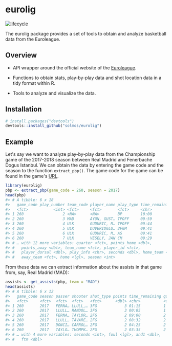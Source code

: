 
<!-- README.md is generated from README.Rmd. Please edit that file -->
eurolig
=======

[![lifecycle](https://img.shields.io/badge/lifecycle-experimental-orange.svg)](https://www.tidyverse.org/lifecycle/#experimental)

The eurolig package provides a set of tools to obtain and analyze basketball data from the Euroleague.

Overview
--------

-   API wrapper around the official website of the [Euroleague](https://www.euroleague.net/).

-   Functions to obtain stats, play-by-play data and shot location data in a tidy format within R.

-   Tools to analyze and visualize the data.

Installation
------------

``` r
# install.packages("devtools")
devtools::install_github("solmos/eurolig")
```

Example
-------

Let's say we want to analyze play-by-play data from the Championship game of the 2017-2018 season between Real Madrid and Fenerbache Dogus Istanbul. We can obtain the data by entering the game code and the season to the function `extract_pbp()`. The game code for the game can be found in the game's [URL](https://www.euroleague.net/main/results/showgame?gamecode=260&seasoncode=E2017).

``` r
library(eurolig)
pbp <- extract_pbp(game_code = 260, season = 2017)
head(pbp)
#> # A tibble: 6 x 18
#>   game_code play_number team_code player_name play_type time_remaining
#>   <fct>           <int> <fct>     <fct>       <fct>     <chr>         
#> 1 260                 2 <NA>      <NA>        BP        10:00         
#> 2 260                 3 MAD       AYON, GUST… TPOFF     09:59         
#> 3 260                 4 ULK       GUDURIC, M… TPOFF     09:44         
#> 4 260                 5 ULK       DUVERIOGLU… 2FGM      09:41         
#> 5 260                 6 ULK       GUDURIC, M… AS        09:41         
#> 6 260                 7 ULK       VESELY, JAN CM        09:29         
#> # … with 12 more variables: quarter <fct>, points_home <dbl>,
#> #   points_away <dbl>, team_name <fct>, player_id <fct>,
#> #   player_dorsal <dbl>, play_info <chr>, seconds <dbl>, home_team <fct>,
#> #   away_team <fct>, home <lgl>, season <int>
```

From these data we can extract information about the assists in that game from, say, Real Madrid (MAD):

``` r
assists <- get_assists(pbp, team = "MAD")
head(assists)
#> # A tibble: 6 x 12
#>   game_code season passer shooter shot_type points time_remaining quarter
#>   <fct>     <fct>  <fct>  <fct>   <fct>      <dbl> <chr>          <fct>  
#> 1 260       2017   FERNA… LLULL,… 3FG            3 01:15          1      
#> 2 260       2017   LLULL… RANDOL… 3FG            3 00:05          1      
#> 3 260       2017   FERNA… TAYLOR… 2FG            2 09:00          2      
#> 4 260       2017   LLULL… TAVARE… 2FG            2 08:32          2      
#> 5 260       2017   DONCI… CARROL… 2FG            2 04:25          2      
#> 6 260       2017   TAYLO… THOMPK… 2FG            2 03:35          2      
#> # … with 4 more variables: seconds <int>, foul <lgl>, and1 <dbl>,
#> #   ftm <dbl>
```
